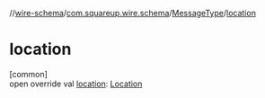 //[wire-schema](../../../index.md)/[com.squareup.wire.schema](../index.md)/[MessageType](index.md)/[location](location.md)

# location

[common]\
open override val [location](location.md): [Location](../-location/index.md)

